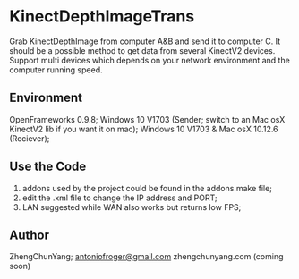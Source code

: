 # KinectDepthImageTrans

Grab KinectDepthImage from computer A&B and send it to computer C.
It should be a possible method to get data from several KinectV2 devices.
Support multi devices which depends on your network environment and the computer running speed.

## Environment

OpenFrameworks 0.9.8;
Windows 10 V1703 (Sender; switch to an Mac osX KinectV2 lib if you want it on mac);
Windows 10 V1703 & Mac osX 10.12.6 (Reciever);

## Use the Code

1. addons used by the project could be found in the addons.make file;
2. edit the .xml file to change the IP address and PORT;
3. LAN suggested while WAN also works but returns low FPS;

## Author

ZhengChunYang;
antoniofroger@gmail.com
zhengchunyang.com (coming soon)
